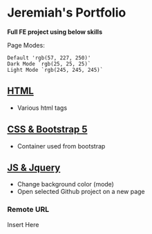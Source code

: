 # Jeremiah's Portfolio
**Full FE project using below skills**


Page Modes:
```
Default 'rgb(57, 227, 250)'
Dark Mode `rgb(25, 25, 25)`
Light Mode `rgb(245, 245, 245)`
```


## [HTML](front-end/Portfolio.html)
- Various html tags

## [CSS & Bootstrap 5](front-end/Portfolio.html)
- Container used from bootstrap


## [JS & Jquery](front-end/Portfolio.html)
- Change background color (mode)
- Open selected Github project on a new page


### Remote URL
Insert Here
